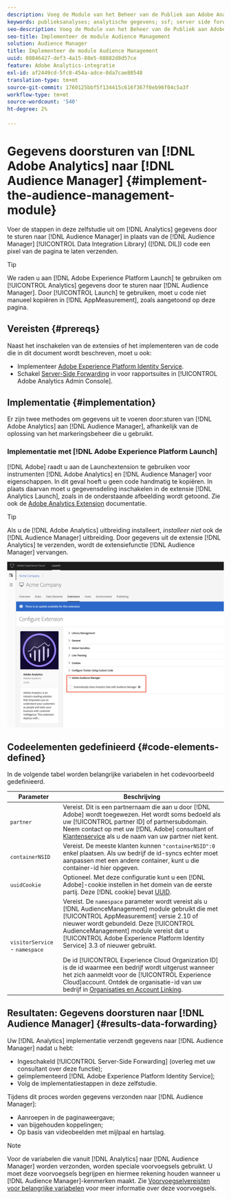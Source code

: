 ```yaml
---
description: Voeg de Module van het Beheer van de Publiek aan Adobe Analytics AppMeasurement toe om de gegevens van Analytics aan Audience Manager door te sturen in plaats van het hebben van de code van de Data Integration Library van de Audience Manager (DIL) een pixel van de pagina verzendt.
keywords: publieksanalyses; analytische gegevens; ssf; server side forward
seo-description: Voeg de Module van het Beheer van de Publiek aan Adobe Analytics AppMeasurement toe om de gegevens van Analytics aan Audience Manager door te sturen in plaats van het hebben van de code van de Data Integration Library van de Audience Manager (DIL) een pixel van de pagina verzendt.
seo-title: Implementeer de module Audience Management
solution: Audience Manager
title: Implementeer de module Audience Management
uuid: 08846427-def3-4a15-88e5-08882d8d57ce
feature: Adobe Analytics-integratie
exl-id: af2449cd-5fc8-454a-adce-0da7cae80548
translation-type: tm+mt
source-git-commit: 1760125bbf5f134415c616f367f0eb96f04c5a3f
workflow-type: tm+mt
source-wordcount: '540'
ht-degree: 2%

---
```


# Gegevens doorsturen van [!DNL Adobe Analytics] naar [!DNL Audience Manager] {#implement-the-audience-management-module}

Voer de stappen in deze zelfstudie uit om [!DNL Analytics] gegevens door te sturen naar [!DNL Audience Manager] in plaats van de [!DNL Audience Manager] [!UICONTROL Data Integration Library] ([!DNL DIL]) code een pixel van de pagina te laten verzenden.

>[!TIP]
>
>We raden u aan [!DNL Adobe Experience Platform Launch] te gebruiken om [!UICONTROL Analytics] gegevens door te sturen naar [!DNL Audience Manager]. Door [!UICONTROL Launch] te gebruiken, moet u code niet manueel kopiëren in [!DNL AppMeasurement], zoals aangetoond op deze pagina.

## Vereisten {#prereqs}

Naast het inschakelen van de extensies of het implementeren van de code die in dit document wordt beschreven, moet u ook:

* Implementeer [Adobe Experience Platform Identity Service](https://docs.adobe.com/content/help/nl-NL/id-service/using/home.html).
* Schakel [Server-Side Forwarding](https://docs.adobe.com/help/en/analytics/admin/admin-tools/server-side-forwarding/ssf.html) in voor rapportsuites in [!UICONTROL Adobe Analytics Admin Console].

## Implementatie {#implementation}

Er zijn twee methodes om gegevens uit te voeren door:sturen van [!DNL Adobe Analytics] aan [!DNL Audience Manager], afhankelijk van de oplossing van het markeringsbeheer die u gebruikt.

### Implementatie met [!DNL Adobe Experience Platform Launch]

[!DNL Adobe] raadt u aan de  [](https://docs.adobe.com/content/help/en/launch/using/overview.html) Launchextension te gebruiken voor instrumenten  [!DNL Adobe Analytics] en  [!DNL Audience Manager] voor eigenschappen. In dit geval hoeft u geen code handmatig te kopiëren. In plaats daarvan moet u gegevensdeling inschakelen in de extensie [!DNL Analytics Launch], zoals in de onderstaande afbeelding wordt getoond. Zie ook de [Adobe Analytics Extension](https://docs.adobe.com/content/help/en/launch/using/extensions-ref/adobe-extension/analytics-extension/overview.html#adobe-audience-manager) documentatie.

>[!TIP]
>
>Als u de [!DNL Adobe Analytics] uitbreiding installeert, *installeer niet* ook de [!DNL Audience Manager] uitbreiding. Door gegevens uit de extensie [!DNL Analytics] te verzenden, wordt de extensiefunctie [!DNL Audience Manager] vervangen.

![Hoe te om gegevens toe te laten delend van de uitbreiding van Adobe Analytics aan Audience Manager](/help/using/integration/assets/analytics-to-aam.png)

## Codeelementen gedefinieerd {#code-elements-defined}

In de volgende tabel worden belangrijke variabelen in het codevoorbeeld gedefinieerd.

| Parameter | Beschrijving |
|--- |--- |
| `partner` | Vereist. Dit is een partnernaam die aan u door [!DNL Adobe] wordt toegewezen. Het wordt soms bedoeld als uw [!UICONTROL partner ID] of partnersubdomain.  Neem contact op met uw [!DNL Adobe] consultant of [Klantenservice](https://helpx.adobe.com/marketing-cloud/contact-support.html) als u de naam van uw partner niet kent. |
| `containerNSID` | Vereist. De meeste klanten kunnen `"containerNSID":0` enkel plaatsen. Als uw bedrijf de id-syncs echter moet aanpassen met een andere container, kunt u die container-id hier opgeven. |
| `uuidCookie` | Optioneel. Met deze configuratie kunt u een [!DNL Adobe]-cookie instellen in het domein van de eerste partij. Deze [!DNL cookie] bevat [UUID](../../reference/ids-in-aam.md). |
| `visitorService` -  `namespace` | Vereist. De `namespace` parameter wordt vereist als u [!DNL AudienceManagement] module gebruikt die met [!UICONTROL AppMeasurement] versie 2.10 of nieuwer wordt gebundeld. Deze [!UICONTROL AudienceManagement] module vereist dat u [!UICONTROL Adobe Experience Platform Identity Service] 3.3 of nieuwer gebruikt. <br><br>De id  [!UICONTROL Experience Cloud Organization ID] is de id waarmee een bedrijf wordt uitgerust wanneer het zich aanmeldt voor de  [!UICONTROL Experience Cloud]account. Ontdek de organisatie-id van uw bedrijf in [Organisaties en Account Linking](https://docs.adobe.com/content/help/en/core-services/interface/manage-users-and-products/organizations.html). |

## Resultaten: Gegevens doorsturen naar [!DNL Audience Manager] {#results-data-forwarding}

Uw [!DNL Analytics] implementatie verzendt gegevens naar [!DNL Audience Manager] nadat u hebt:

* Ingeschakeld [!UICONTROL Server-Side Forwarding] (overleg met uw consultant over deze functie);
* geïmplementeerd [!DNL Adobe Experience Platform Identity Service];
* Volg de implementatiestappen in deze zelfstudie.

Tijdens dit proces worden gegevens verzonden naar [!DNL Audience Manager]:

* Aanroepen in de paginaweergave;
* van bijgehouden koppelingen;
* Op basis van videobeelden met mijlpaal en hartslag.

>[!NOTE]
>
>Voor de variabelen die vanuit [!DNL Analytics] naar [!DNL Audience Manager] worden verzonden, worden speciale voorvoegsels gebruikt. U moet deze voorvoegsels begrijpen en hiermee rekening houden wanneer u [!DNL Audience Manager]-kenmerken maakt. Zie [Voorvoegselvereisten voor belangrijke variabelen](../../features/traits/trait-variable-prefixes.md) voor meer informatie over deze voorvoegsels.
